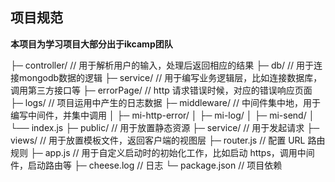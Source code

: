 
## 项目规范

**本项目为学习项目大部分出于ikcamp团队**

├─ controller/          // 用于解析用户的输入，处理后返回相应的结果
├─ db/                  // 用于连接mongodb数据的逻辑
├─ service/             // 用于编写业务逻辑层，比如连接数据库，调用第三方接口等
├─ errorPage/           // http 请求错误时候，对应的错误响应页面
├─ logs/                // 项目运用中产生的日志数据
├─ middleware/          // 中间件集中地，用于编写中间件，并集中调用
│  ├─ mi-http-error/
│  ├─ mi-log/
│  ├─ mi-send/
│  └── index.js
├─ public/              // 用于放置静态资源
├─ service/             // 用于发起请求
├─ views/               // 用于放置模板文件，返回客户端的视图层
├─ router.js            // 配置 URL 路由规则
├─ app.js               // 用于自定义启动时的初始化工作，比如启动 https，调用中间件，启动路由等
├─ cheese.log           // 日志
└─ package.json         // 项目依赖
